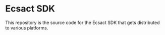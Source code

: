 # Ecsact SDK

This repository is the source code for the Ecsact SDK that gets distributed to various platforms.
